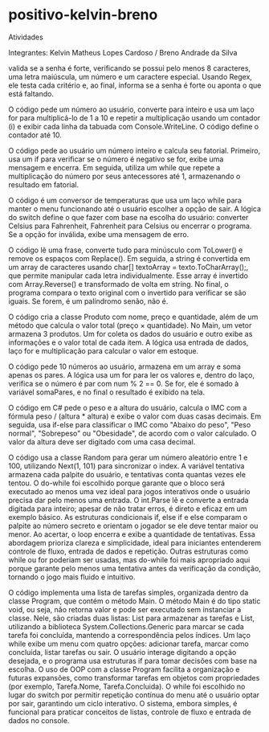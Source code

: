# positivo-kelvin-breno
Atividades 

Integrantes: Kelvin Matheus Lopes Cardoso / Breno Andrade da Silva

<!-- Atividade 1 -->
 valida se a senha é forte, verificando se possui pelo menos 8 caracteres, uma letra maiúscula, um número e um caractere especial. Usando Regex, ele testa cada critério e, ao final, informa se a senha é forte ou aponta o que está faltando.

 <!-- Atividade 2 -->
O código pede um número ao usuário, converte para inteiro e usa um laço for para multiplicá-lo de 1 a 10 e repetir a multiplicação usando um contador (i) e exibir cada linha da tabuada com Console.WriteLine. O código define o contador até 10.

<!-- Atividade 3 -->
O código pede ao usuário um número inteiro e calcula seu fatorial. Primeiro, usa um if para verificar se o número é negativo se for, exibe uma mensagem e encerra. Em seguida, utiliza um while que repete a multiplicação do número por seus antecessores até 1, armazenando o resultado em fatorial.

<!-- Atividade 4  -->
O código é um conversor de temperaturas que usa um laço while para manter o menu funcionando até o usuário escolher a opção de sair. A lógica do switch define o que fazer com base na escolha do usuário: converter Celsius para Fahrenheit, Fahrenheit para Celsius ou encerrar o programa. Se a opção for inválida, exibe uma mensagem de erro.

<!-- Atividade 5 -->
O código lê uma frase, converte tudo para minúsculo com ToLower() e remove os espaços com Replace(). Em seguida, a string é convertida em um array de caracteres usando char[] textoArray = texto.ToCharArray();, que permite manipular cada letra individualmente. Esse array é invertido com Array.Reverse() e transformado de volta em string. No final, o programa compara o texto original com o invertido para verificar se são iguais. Se forem, é um palíndromo senão, não é.

<!-- Atividade 6 -->
O código cria a classe Produto com nome, preço e quantidade, além de um método que calcula o valor total (preço × quantidade). No Main, um vetor armazena 3 produtos. Um for coleta os dados do usuário e outro exibe as informações e o valor total de cada item. A lógica usa entrada de dados, laço for e multiplicação para calcular o valor em estoque.

<!-- Atividade 7 -->
O código pede 10 números ao usuário, armazena em um array e soma apenas os pares. A lógica usa um for para ler os valores e, dentro do laço, verifica se o número é par com num % 2 == 0. Se for, ele é somado à variável somaPares, e no final o resultado é exibido na tela.

<!-- Atividade 8 -->
O código em C# pede o peso e a altura do usuário, calcula o IMC com a fórmula peso / (altura * altura) e exibe o valor com duas casas decimais. Em seguida, usa if-else para classificar o IMC como "Abaixo do peso", "Peso normal", "Sobrepeso" ou "Obesidade", de acordo com o valor calculado. O valor da altura deve ser digitado com uma casa decimal.

<!-- Atividade 9 -->
O código usa a classe Random para gerar um número aleatório entre 1 e 100, utilizando Next(1, 101) para sincronizar o index. A variável tentativa armazena cada palpite do usuário, e tentativas conta quantas vezes ele tentou. O do-while foi escolhido porque garante que o bloco será executado ao menos uma vez ideal para jogos interativos onde o usuário precisa dar pelo menos uma entrada. O int.Parse lê e converte a entrada digitada para inteiro; apesar de não tratar erros, é direto e eficaz em um exemplo básico. As estruturas condicionais if, else if e else comparam o palpite ao número secreto e orientam o jogador se ele deve tentar maior ou menor. Ao acertar, o loop encerra e exibe a quantidade de tentativas. Essa abordagem prioriza clareza e simplicidade, ideal para iniciantes entenderem controle de fluxo, entrada de dados e repetição. Outras estruturas como while ou for poderiam ser usadas, mas do-while foi mais apropriado aqui porque garante pelo menos uma tentativa antes da verificação da condição, tornando o jogo mais fluido e intuitivo.

<!-- Atividade 10 -->
O código implementa uma lista de tarefas simples, organizada dentro da classe Program, que contém o método Main. O método Main é do tipo static void, ou seja, não retorna valor e pode ser executado sem instanciar a classe. Nele, são criadas duas listas: List<string> para armazenar as tarefas e List<bool>, utilizando a biblioteca System.Collections.Generic para marcar se cada tarefa foi concluída, mantendo a correspondência pelos índices. Um laço while exibe um menu com quatro opções: adicionar tarefa, marcar como concluída, listar tarefas ou sair. O usuário interage digitando a opção desejada, e o programa usa estruturas if para tomar decisões com base na escolha. O uso de OOP com a classe Program facilita a organização e futuras expansões, como transformar tarefas em objetos com propriedades (por exemplo, Tarefa.Nome, Tarefa.Concluida). O while foi escolhido no lugar do switch por permitir repetição contínua do menu até o usuário optar por sair, garantindo um ciclo interativo. O sistema, embora simples, é funcional para praticar conceitos de listas, controle de fluxo e entrada de dados no console.